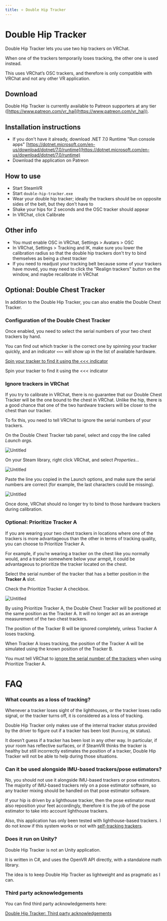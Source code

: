 ```yaml
---
title: ⭐ Double Hip Tracker
---
```


# Double Hip Tracker

Double Hip Tracker lets you use two hip trackers on VRChat.

When one of the trackers temporarily loses tracking, the other one is used instead.

This uses VRChat’s OSC trackers, and therefore is only compatible with VRChat and not any other VR application.

## Download

Double Hip Tracker is currently available to Patreon supporters at any tier ([https://www.patreon.com/vr_hai](https://www.patreon.com/vr_hai)).

## **Installation instructions**

- If you don't have it already, download .NET 7.0 Runtime "Run console apps" [https://dotnet.microsoft.com/en-us/download/dotnet/7.0/runtime](https://dotnet.microsoft.com/en-us/download/dotnet/7.0/runtime)
- Download the application on Patreon

## How to use

- Start SteamVR
- Start `double-hip-tracker.exe`
- Wear your double hip tracker; ideally the trackers should be on opposite sides of the belt, but they don't have to
- Shake your hips for 2 seconds and the OSC tracker should appear
- In VRChat, click Calibrate

## O**ther info**

- You must enable OSC in VRChat, Settings > Avatars > OSC
- In VRChat, Settings > Tracking and IK, make sure you lower the calibration radius so that the double hip trackers don't try to bind themselves as being a chest tracker
- If you need to readjust your tracking belt because some of your trackers have moved, you may need to click the "Realign trackers" button on the window, and maybe recalibrate in VRChat

## Optional: Double Chest Tracker

In addition to the Double Hip Tracker, you can also enable the Double Chest Tracker.

### Configuration of the Double Chest Tracker

Once enabled, you need to select the serial numbers of your two chest trackers by hand.

You can find out which tracker is the correct one by spinning your tracker quickly, and an indicator `<<<` will show up in the list of available hardware.

[Spin your tracker to find it using the <<< indicator](double-hip-tracker-img/double-hip-tracker_pFdyyLdeVF.mp4)

Spin your tracker to find it using the <<< indicator

### Ignore trackers in VRChat

If you try to calibrate in VRChat, there is no guarantee that our Double Chest Tracker will be the one bound to the chest in VRChat. Unlike the hip, there is a good chance that one of the two hardware trackers will be closer to the chest than our tracker.

To fix this, you need to tell VRChat to ignore the serial numbers of your trackers.

On the Double Chest Tracker tab panel, select and copy the line called *Launch args.*

![Untitled](double-hip-tracker-img/Untitled.png)

On your Steam library, right click VRChat, and select *Properties…*

![Untitled](double-hip-tracker-img/Untitled%201.png)

Paste the line you copied in the Launch options, and make sure the serial numbers are correct (for example, the last characters could be missing).

![Untitled](double-hip-tracker-img/Untitled%202.png)

Once done, VRChat should no longer try to bind to those hardware trackers during calibration.

### Optional: Prioritize Tracker A

If you are wearing your two chest trackers in locations where one of the trackers is more advantageous than the other in terms of tracking quality, you can choose to Prioritize Tracker A.

For example, if you’re wearing a tracker on the chest like you normally would, and a tracker somewhere below your armpit, it could be advantageous to prioritize the tracker located on the chest.

Select the serial number of the tracker that has a better position in the **Tracker A** slot.

Check the Prioritize Tracker A checkbox.

![Untitled](double-hip-tracker-img/Untitled%203.png)

By using Prioritize Tracker A, the Double Chest Tracker will be positioned at the same position as the Tracker A. It will no longer act as an average measurement of the two chest trackers.

The position of the Tracker B will be ignored completely, unless Tracker A loses tracking.

When Tracker A loses tracking, the position of the Tracker A will be simulated using the known position of the Tracker B.

You must tell VRChat to [ignore the serial number of the trackers](https://www.notion.so/Double-Hip-Tracker-8a4f8784444344c89edd561f2b8efbab?pvs=21) when using Prioritize Tracker A.

# FAQ

### What counts as a loss of tracking?

Whenever a tracker loses sight of the lighthouses, or the tracker loses radio signal, or the tracker turns off, it is considered as a loss of tracking.

Double Hip Tracker only makes use of the internal tracker status provided by the driver to figure out if a tracker has been lost (`Running_OK` status).

It doesn’t guess if a tracker has been lost in any other way. In particular, if your room has reflective surfaces, or if SteamVR thinks the tracker is healthy but still incorrectly estimates the position of a tracker, Double Hip Tracker will not be able to help during those situations.

### Can it be used alongside IMU-based trackers/pose estimators?

No, you should not use it alongside IMU-based trackers or pose estimators. The majority of IMU-based trackers rely on a pose estimator software, so any tracker mixing should be handled on that pose estimator software.

If your hip is driven by a lighthouse tracker, then the pose estimator must also reposition your feet accordingly, therefore it is the job of the pose estimator to take into account lighthouse trackers.

Also, this application has only been tested with lighthouse-based trackers. I do not know if this system works or not with [self-tracking trackers](https://developer.vive.com/resources/tracker/).

### Does it run on Unity?

Double Hip Tracker is not an Unity application.

It is written in C#, and uses the OpenVR API directly, with a standalone math library.

The idea is to keep Double Hip Tracker as lightweight and as pragmatic as I can.

### Third party acknowledgements

You can find third party acknowledgements here:

[Double Hip Tracker: Third party acknowledgements](https://www.notion.so/Double-Hip-Tracker-Third-party-acknowledgements-cefe0ac8d42a4f5d9b2e3a8e4154b9e1?pvs=21)